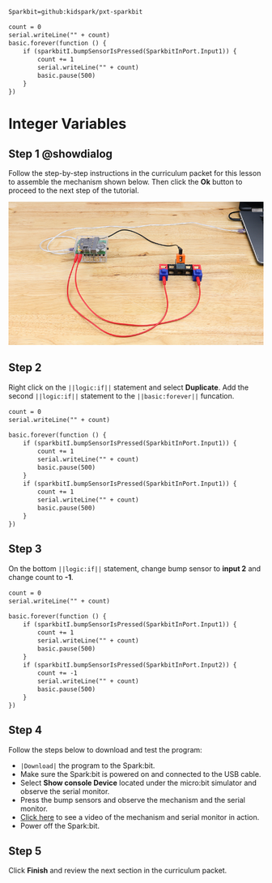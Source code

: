 ```package
Sparkbit=github:kidspark/pxt-sparkbit
```

```template
count = 0
serial.writeLine("" + count)
basic.forever(function () {
    if (sparkbitI.bumpSensorIsPressed(SparkbitInPort.Input1)) {
        count += 1
        serial.writeLine("" + count)
        basic.pause(500)
    }
})
```

# Integer Variables

## Step 1 @showdialog

Follow the step-by-step instructions in the curriculum packet for this lesson to assemble the mechanism shown below. Then click the **Ok** button to proceed to the next step of the tutorial.

![integer-variables-1](https://raw.githubusercontent.com/KidSpark/tutorials/master/assets/3-3-integer-variables-1.png)

## Step 2

Right click on the ``||logic:if||`` statement and select **Duplicate**. Add the second ``||logic:if||`` statement to the ``||basic:forever||`` funcation.

```blocks
count = 0
serial.writeLine("" + count)
```

```blocks
basic.forever(function () {
    if (sparkbitI.bumpSensorIsPressed(SparkbitInPort.Input1)) {
        count += 1
        serial.writeLine("" + count)
        basic.pause(500)
    }
    if (sparkbitI.bumpSensorIsPressed(SparkbitInPort.Input1)) {
        count += 1
        serial.writeLine("" + count)
        basic.pause(500)
    }
})
```

## Step 3

On the bottom ``||logic:if||`` statement, change bump sensor to **input 2** and change count to **-1**.

```blocks
count = 0
serial.writeLine("" + count)
```

```blocks
basic.forever(function () {
    if (sparkbitI.bumpSensorIsPressed(SparkbitInPort.Input1)) {
        count += 1
        serial.writeLine("" + count)
        basic.pause(500)
    }
    if (sparkbitI.bumpSensorIsPressed(SparkbitInPort.Input2)) {
        count += -1
        serial.writeLine("" + count)
        basic.pause(500)
    }
})
```

## Step 4

Follow the steps below to download and test the program:
* ``|Download|`` the program to the Spark:bit.
* Make sure the Spark:bit is powered on and connected to the USB cable.
* Select **Show console Device** located under the micro:bit simulator and observe the serial monitor.
* Press the bump sensors and observe the mechanism and the serial monitor.
* [Click here](https://kidsparkeducation.org/media/2371) to see a video of the mechanism and serial monitor in action.
* Power off the Spark:bit.

## Step 5

Click **Finish** and review the next section in the curriculum packet.
